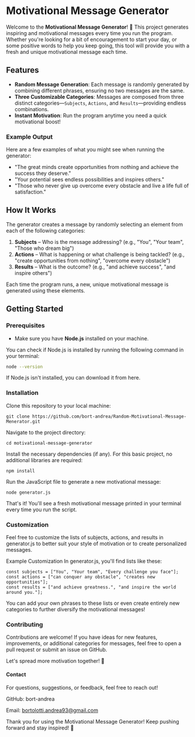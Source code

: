 # Motivational Message Generator

Welcome to the **Motivational Message Generator**! 🎉 This project generates inspiring and motivational messages every time you run the program. Whether you're looking for a bit of encouragement to start your day, or some positive words to help you keep going, this tool will provide you with a fresh and unique motivational message each time.

## Features

- **Random Message Generation**: Each message is randomly generated by combining different phrases, ensuring no two messages are the same.
- **Three Customizable Categories**: Messages are composed from three distinct categories—`Subjects`, `Actions`, and `Results`—providing endless combinations.
- **Instant Motivation**: Run the program anytime you need a quick motivational boost!

### Example Output

Here are a few examples of what you might see when running the generator:

- "The great minds create opportunities from nothing and achieve the success they deserve."
- "Your potential sees endless possibilities and inspires others."
- "Those who never give up overcome every obstacle and live a life full of satisfaction."

## How It Works

The generator creates a message by randomly selecting an element from each of the following categories:
1. **Subjects** – Who is the message addressing? (e.g., "You", "Your team", "Those who dream big")
2. **Actions** – What is happening or what challenge is being tackled? (e.g., "create opportunities from nothing", "overcome every obstacle")
3. **Results** – What is the outcome? (e.g., "and achieve success", "and inspire others")

Each time the program runs, a new, unique motivational message is generated using these elements.

## Getting Started

### Prerequisites

- Make sure you have **Node.js** installed on your machine.

You can check if Node.js is installed by running the following command in your terminal:
```bash
node --version
```
If Node.js isn't installed, you can download it from here.

### Installation
Clone this repository to your local machine:
```
git clone https://github.com/bort-andrea/Random-Motivational-Message-Menerator.git
```
Navigate to the project directory:
```
cd motivational-message-generator
```
Install the necessary dependencies (if any). For this basic project, no additional libraries are required:
```
npm install
```
Run the JavaScript file to generate a new motivational message:
```
node generator.js
```
That's it! You'll see a fresh motivational message printed in your terminal every time you run the script.

### Customization
Feel free to customize the lists of subjects, actions, and results in generator.js to better suit your style of motivation or to create personalized messages.

Example Customization
In generator.js, you'll find lists like these:

```
const subjects = ["You", "Your team", "Every challenge you face"];
const actions = ["can conquer any obstacle", "creates new opportunities"];
const results = ["and achieve greatness.", "and inspire the world around you."];
```
You can add your own phrases to these lists or even create entirely new categories to further diversify the motivational messages!

### Contributing
Contributions are welcome! If you have ideas for new features, improvements, or additional categories for messages, feel free to open a pull request or submit an issue on GitHub.

Let's spread more motivation together! 💪

#### Contact
For questions, suggestions, or feedback, feel free to reach out!

GitHub: bort-andrea

Email: bortolotti.andrea93@gmail.com

Thank you for using the Motivational Message Generator! Keep pushing forward and stay inspired! 🚀
